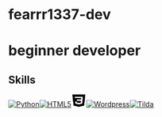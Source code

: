 # fearrr1337-dev

# beginner developer

## Skills
<a href="https://www.python.org/" target="_blank" rel="noreferrer noopener"><img src="https://github.com/simple-icons/simple-icons/blob/develop/icons/python.svg" alt="Python" width="25" height="25"/><a href="https://html.com/html5/" target="_blank" rel="noreferrer noopener"><img src="https://github.com/simple-icons/simple-icons/blob/develop/icons/html5.svg" alt="HTML5" width="25" height="25"/><a href="https://www.w3.org/Style/CSS/Overview.en.html" target="_blank" rel="noreferrer noopener"><img src="https://github.com/simple-icons/simple-icons/blob/develop/icons/css3.svg" alt="CSS" width="30" height="25"/><a href="https://ru.wordpress.org/" target="_blank" rel="noreferrer noopener"><img src="https://github.com/user-attachments/assets/18549128-224c-46a3-ac9e-0751e53fa651" alt="Wordpress" width="25" height="25" /><a href="http://tilda.cc/" target="_blank" rel="noreferrer noopener"><img src="https://raw.githubusercontent.com/0xShapeShifter/readme-md/master/public/images/skills/nocode/tilda.svg" alt="Tilda" width="25" height="25" /></a>
